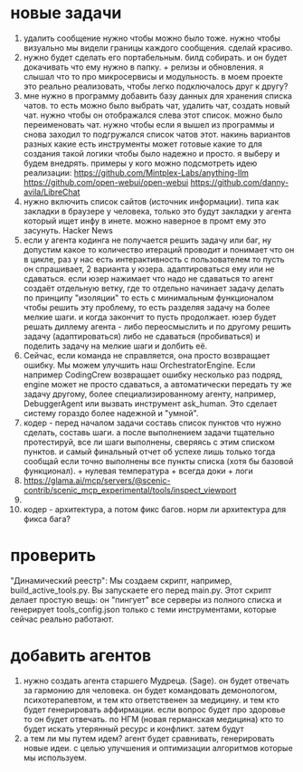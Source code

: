 

# новые задачи
1. удалить сообщение нужно чтобы можно было тоже. нужно чтобы визуально мы видели границы каждого сообщения. сделай красиво.
2. нужно будет сделать его портабельным. билд собирать. и он будет докачивать что ему нужно в папку. + релизы и обновления. я слышал что то про микросервисы и модульность. в моем проекте это реально реализовать, чтобы легко подключалось друг к другу?
3. мне нужно в программу добавить базу данных для хранения списка чатов. то есть можно было выбрать чат, удалить чат, создать новый чат. нужно чтобы он отображался слева этот список. можно было переименовать чат. нужно чтобы если я вышел из программы и снова заходил то подгружался список чатов этот. накинь вариантов разных какие есть инструменты может готовые какие то для создания такой логики чтобы было надежно и просто. я выберу и будем внедрять. примеры у кого можно подсмотреть идею реализации:
https://github.com/Mintplex-Labs/anything-llm
https://github.com/open-webui/open-webui
https://github.com/danny-avila/LibreChat
4. нужно включить список сайтов (источник информации). типа как закладки в браузере у человека, только это будут закладки у агента который ищет инфу в инете. можно наверное в промт ему это засунуть. Hacker News
5. если у агента кодинга не получается решить задачу или баг, ну допустим какое то количество итераций проводит и понимает что он в цикле, раз у нас есть интерактивность с пользователем то пусть он спрашивает, 2 варианта у юзера. адаптироваться ему или не сдаваться. если юзер нажимает что надо не сдаваться то агент создаёт отдельную ветку, где то отдельно начинает задачу делать по принципу "изоляции" то есть с минимальным функционалом чтобы решить эту проблему, то есть разделяя задачу на более мелкие шаги. и когда закончит то пусть продолжает. юзер будет решать диллему агента - либо переосмыслить и по другому решить задачу (адаптироваться) либо не сдаваться (пробиваться) и поделить задачу на мелкие шаги и долбить её.
6. Сейчас, если команда не справляется, она просто возвращает ошибку. Мы можем улучшить наш OrchestratorEngine. Если например CodingCrew возвращает ошибку несколько раз подряд, engine может не просто сдаваться, а автоматически передать ту же задачу другому, более специализированному агенту, например, DebuggerAgent или вызвать инструмент ask_human. Это сделает систему гораздо более надежной и "умной".
7. кодер - перед началом задачи составь список пунктов что нужно сделать, составь шаги. а после выполнением задачи тщательно протестируй, все ли шаги выполнены, сверяясь с этим списком пунктов. и самый финальный отчет об успехе лишь только тогда сообщай если точно выполнены все пункты списка (хотя бы базовой функционал). + нулевая температура + всегда доки + логи
8. https://glama.ai/mcp/servers/@scenic-contrib/scenic_mcp_experimental/tools/inspect_viewport
9. 
10. кодер - архитектура, а потом фикс багов. норм ли архитектура для фикса бага?



# проверить
"Динамический реестр":
Мы создаем скрипт, например, build_active_tools.py. Вы запускаете его перед main.py. Этот скрипт делает простую вещь: он "пингует" все серверы из полного списка и генерирует tools_config.json только с теми инструментами, которые сейчас реально работают.



# добавить агентов
1. нужно создать агента старшего Мудреца.  (Sage). он будет отвечать за гармонию для человека. он будет командовать демонологом, психотерапевтом, и тем кто ответственен за медицину. и тем кто будет генерировать аффирмации. если вопрос будет про здоровье то он будет отвечать.  по НГМ (новая германская медицина) кто то будет искать утерянный ресурс и конфликт. затем будут
2. а тем ли мы путем идем? агент будет сравнивать, генерировать новые идеи. с целью улучшения и оптимизации алгоритмов которые мы используем.

